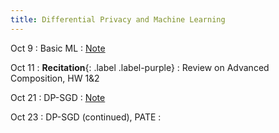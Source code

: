 ```yaml
---
title: Differential Privacy and Machine Learning
---
```


Oct 9
: Basic ML
  : [Note](https://drive.google.com/file/d/1D3QxPjgH53SoTQ6eFbLeAFWoCm4tQ0rk/view?usp=sharing)

Oct 11
: **Recitation**{: .label .label-purple}
  : Review on Advanced Composition, HW 1&2


Oct 21
: DP-SGD
  : [Note](https://drive.google.com/file/d/1E2u9rF_h842IXxMg4VV6Qq0Gr9DIC4M0/view?usp=sharing)

Oct 23
: DP-SGD (continued), PATE
  : 
